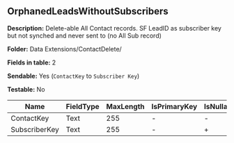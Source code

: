 ## OrphanedLeadsWithoutSubscribers

**Description:** Delete-able All Contact records. SF LeadID as subscriber key but not synched and never sent to (no All Sub record)

**Folder:** Data Extensions/ContactDelete/

**Fields in table:** 2

**Sendable:** Yes (`ContactKey` to `Subscriber Key`)

**Testable:** No

| Name | FieldType | MaxLength | IsPrimaryKey | IsNullable | DefaultValue |
| --- | --- | --- | --- | --- | --- |
| ContactKey | Text | 255 | - | - |  |
| SubscriberKey | Text | 255 | - | + |  |
